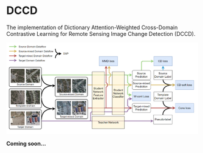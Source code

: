 # DCCD
The implementation of Dictionary Attention-Weighted Cross-Domain Contrastive Learning for Remote Sensing Image Change Detection (DCCD).

![Structure](https://github.com/lostflo/DCCD/blob/main/Structure.png "The overall structure of DCCD.")

**Coming soon...**
